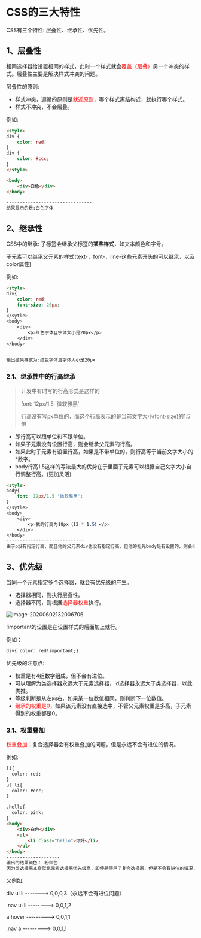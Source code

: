 # CSS的三大特性

CSS有三个特性: 层叠性、继承性、优先性。

## 1、层叠性

相同选择器给设置相同的样式，此时一个样式就会<font color="red">覆盖（层叠）</font>另一个冲突的样式。层叠性主要是解决样式冲突的问题。

层叠性的原则:

- 样式冲突，遵循的原则是<font color="red">就近原则</font>，哪个样式离结构近，就执行哪个样式。
- 样式不冲突，不会层叠。

例如:

```html
<style>
div {
	color: red;
}
div {
	color: #ccc;
}
</style>

<body>
	<div>白色</div>
</body>

--------------------------------
结果显示的是:白色字体
```

## 2、继承性

CSS中的继承: 子标签会继承父标签的**某些样式**，如文本颜色和字号。

子元素可以继承父元素的样式(text-，font-，line-这些元素开头的可以继承，以及color属性)

例如:

```html
<style>
div{
	color: red;
	font-size: 20px;
}
</sytle>
<body>
	<div>
		<p>红色字体且字体大小是20px</p>
	</div>
</body>

--------------------------------
输出结果样式为:红色字体且字体大小是20px
```

### 2.1、继承性中的行高继承

> 开发中有时写的行高形式是这样的
>
> font: 12px/1.5 '微软雅黑'
>
> 行高没有写px单位的，而这个行高表示的是当前文字大小(font-size)的1.5倍

- 即行高可以跟单位和不跟单位。
- 如果子元素没有设置行高，则会继承父元素的行高。
- 如果此时子元素有设置行高，如果是不带单位的，则行高等于当前文字大小的*数字。
- body行高1.5这样的写法最大的优势在于里面子元素可以根据自己文字大小自行调整行高。(更加灵活)

```html
<style>
body{
	font: 12px/1.5 '微软雅黑';
}
</sytle>
<body>
	<div>
		<p>我的行高为18px（12 * 1.5）</p>
	</div>
</body>
-----------------------------
由于p没有指定行高，而且他的父元素div也没有指定行高，但他的祖先body是有设置的，则会继承自body的行高
```

## 3、优先级

当同一个元素指定多个选择器，就会有优先级的产生。

- 选择器相同，则执行层叠性。
- 选择器不同，则根据<font color="red">选择器权重</font>执行。

![image-20200602132006706](F:\笔记\java_Study\html知识点\CSS的特性——优先级.png)

!important的设置是在设置样式的后面加上就行。

例如：

```html
div{ color: red!important;}
```

优先级的注意点:

- 权重是有4组数字组成，但不会有进位。
- 可以理解为类选择器永远大于元素选择器，id选择器永远大于类选择器，以此类推。
- 等级判断是从左向右，如果某一位数值相同，则判断下一位数值。
- <font color="red">继承的权重是0</font>，如果该元素没有直接选中，不管父元素权重是多高，子元素得到的权重都是0。

### 3.1、权重叠加

<font color="red">权重叠加：</font>复合选择器会有权重叠加的问题。但是永远不会有进位的情况。

例如:

```html
li{
  color: red;
}
ul li{
  color: #ccc;
}

.hello{
  color: pink;
}
<body>
    <div>白色</div>
    <ul>
        <li class="hello">你好</li>
    </ul>
</body>
--------------------
输出的结果颜色： 粉红色
因为类选择器本身就比元素选择器优先级高，即使是使用了复合选择器，但是不会有进位的情况，所以还是类选择器优先级大于其他，故颜色为粉红色。
```

又例如:

div ul li -------> 0,0,0,3（永远不会有进位问题）

.nav ul li --------> 0,0,1,2

a:hover ---------> 0,0,1,1

.nav a ---------> 0,0,1,1